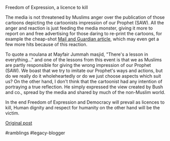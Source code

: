 <!--
date: '2006-02-08'
published: true
slug: 2006-02-freedom-of-expression-licence-to-kill_08
time_to_read: 5
title: ''
-->

Freedom of Expression, a licence to kill  

The media is not threatened by Muslims anger over the publication of those cartoons depicting the cartoonists impression of our Prophet (SAW). All the anger and reaction is just feeding the media monster, giving it more to report on and free advertising for those daring to re-print the cartoons, for example the cheap-shot [Mail and Guardian article](http://www.mg.co.za/articlepage.aspx?area=/breaking_news/breaking_news__national&articleid=263670), which may even get a few more hits because of this reaction.

To quote a moulana at Mayfair Jummah masjid, "There's a lesson in everything..." and one of the lessons from this event is that we as Muslims are partly responsible for giving the wrong impression of our Prophet (SAW). We boast that we try to imitate our Prophet's ways and actions, but do we really do it wholeheartedly or do we just choose aspects which suit us? On the other hand, I don't think that the cartoonist had any intention of portraying a true reflection. He simply expressed the view created by Bush and co., spread by the media and shared by much of the non-Muslim world.

In the end Freedom of Expression and Democracy will prevail as licences to kill, Human dignity and respect for humanity on the other hand will be the victim.

[Original post](https://ysfk.blogspot.com/2006/02/freedom-of-expression-licence-to-kill_08.html)

#ramblings #legacy-blogger 